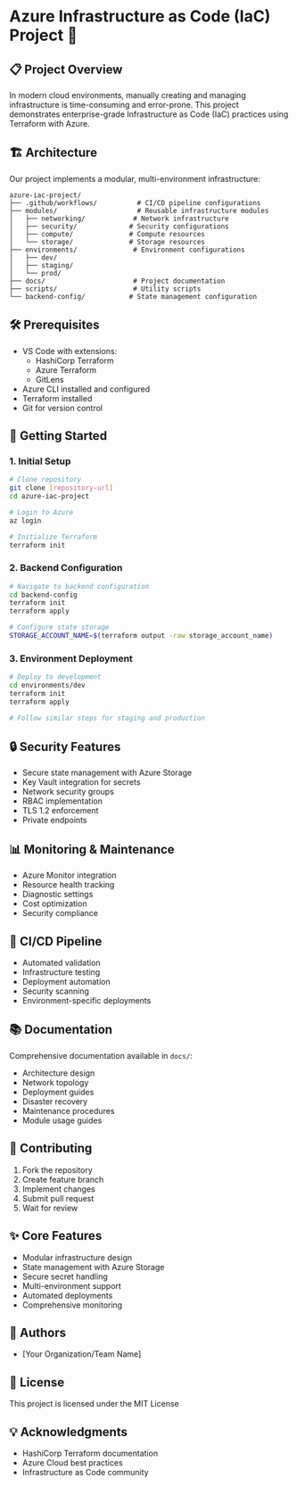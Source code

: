 # Azure Infrastructure as Code (IaC) Project 🚀

## 📋 Project Overview
In modern cloud environments, manually creating and managing infrastructure is time-consuming and error-prone. This project demonstrates enterprise-grade Infrastructure as Code (IaC) practices using Terraform with Azure.

## 🏗️ Architecture
Our project implements a modular, multi-environment infrastructure:
```
azure-iac-project/
├── .github/workflows/          # CI/CD pipeline configurations
├── modules/                    # Reusable infrastructure modules
│   ├── networking/            # Network infrastructure
│   ├── security/             # Security configurations
│   ├── compute/              # Compute resources
│   └── storage/              # Storage resources
├── environments/              # Environment configurations
│   ├── dev/
│   ├── staging/
│   └── prod/
├── docs/                      # Project documentation
├── scripts/                   # Utility scripts
└── backend-config/           # State management configuration
```

## 🛠️ Prerequisites
- VS Code with extensions:
  - HashiCorp Terraform
  - Azure Terraform
  - GitLens
- Azure CLI installed and configured
- Terraform installed
- Git for version control

## 🚀 Getting Started

### 1. Initial Setup
```bash
# Clone repository
git clone [repository-url]
cd azure-iac-project

# Login to Azure
az login

# Initialize Terraform
terraform init
```

### 2. Backend Configuration
```bash
# Navigate to backend configuration
cd backend-config
terraform init
terraform apply

# Configure state storage
STORAGE_ACCOUNT_NAME=$(terraform output -raw storage_account_name)
```

### 3. Environment Deployment
```bash
# Deploy to development
cd environments/dev
terraform init
terraform apply

# Follow similar steps for staging and production
```

## 🔒 Security Features
- Secure state management with Azure Storage
- Key Vault integration for secrets
- Network security groups
- RBAC implementation
- TLS 1.2 enforcement
- Private endpoints

## 📊 Monitoring & Maintenance
- Azure Monitor integration
- Resource health tracking
- Diagnostic settings
- Cost optimization
- Security compliance

## 🔄 CI/CD Pipeline
- Automated validation
- Infrastructure testing
- Deployment automation
- Security scanning
- Environment-specific deployments

## 📚 Documentation
Comprehensive documentation available in `docs/`:
- Architecture design
- Network topology
- Deployment guides
- Disaster recovery
- Maintenance procedures
- Module usage guides

## 🤝 Contributing
1. Fork the repository
2. Create feature branch
3. Implement changes
4. Submit pull request
5. Wait for review

## ✨ Core Features
- Modular infrastructure design
- State management with Azure Storage
- Secure secret handling
- Multi-environment support
- Automated deployments
- Comprehensive monitoring

## 👥 Authors
* [Your Organization/Team Name]

## 📝 License
This project is licensed under the MIT License

## 💡 Acknowledgments
- HashiCorp Terraform documentation
- Azure Cloud best practices
- Infrastructure as Code community